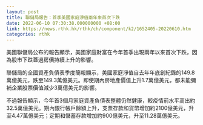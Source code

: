```yaml
---
layout: post
title: 聯儲局報告：首季美國家庭淨值兩年來首次下跌
date: 2022-06-10 07:30:38.000000000 +08:00
link: https://news.rthk.hk/rthk/ch/component/k2/1652405-20220610.htm
categories: rthk
---
```


美國聯儲局公布的報告顯示，美國家庭財富在今年首季出現兩年以來首次下跌，因為股市下跌蓋過房價持續上升的影響。

聯儲局的全國資產負債表季度簡報顯示，美國家庭淨值自去年年底創紀錄的149.8萬億美元，跌至149.3萬億美元。即使期內房地產價值上升1.7萬億美元，都未能彌補企業股票價值減少3萬億美元的影響。

不過報告顯示，今年首3個月家庭資產負債表整體仍然健康，較疫情前水平高出約32.5萬億美元。期內銀行帳戶餘額上升，支票存款和貨幣增加約2100億美元，升至4.47萬億美元；定期和儲蓄存款增加約900億美元，升至11.28萬億美元。
